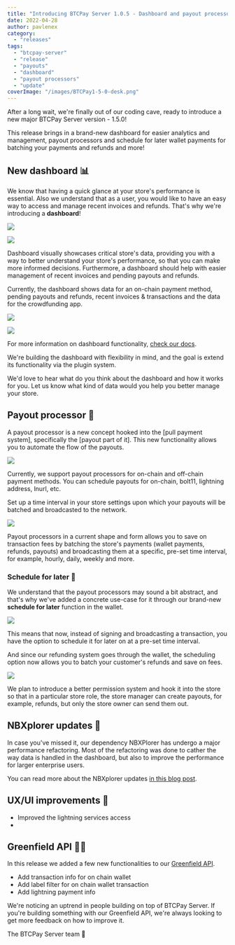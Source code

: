 ```yaml
---
title: "Introducing BTCPay Server 1.0.5 - Dashboard and payout processors"
date: 2022-04-28
author: pavlenex
category:
  - "releases"
tags:
  - "btcpay-server"
  - "release"
  - "payouts"
  - "dashboard"
  - "payout processors"
  - "update"
coverImage: "/images/BTCPay1-5-0-desk.png"
---
```


After a long wait, we're finally out of our coding cave, ready to introduce a new major BTCPay Server version - 1.5.0! 

This release brings in a brand-new dashboard for easier analytics and management, payout processors and schedule for later wallet payments for batching your payments and refunds and more!

## New dashboard 📊

We know that having a quick glance at your store's performance is essential. Also we understand that as a user, you would like to have an easy way to access and manage recent invoices and refunds. That's why we're introducing a **dashboard**!

![](/images/1-5-0-dashboard-1.png)

![](/images/1-5-0-dashboard-2.png)

Dashboard visually showcases critical store's data, providing you with a way to better understand your store's performance, so that you can make more informed decisions. Furthermore, a dashboard should help with easier management of recent invoices and pending payouts and refunds.

Currently, the dashboard shows data for an on-chain payment method, pending payouts and refunds, recent invoices & transactions and the data for the crowdfunding app.

![](/images/1-5-0-dashboard-3.png)

![](/images/1-5-0-dashboard-4.png)

For more information on dashboard functionality, [check our docs](https://docs.btcpayserver.org/Dashboard/).

We're building the dashboard with flexibility in mind, and the goal is extend its functionality via the plugin system. 

We'd love to hear what do you think about the dashboard and how it works for you. Let us know what kind of data would you help you better manage your store.

## Payout processor 🤖

A payout processor is a new concept hooked into the [pull payment system], specifically the [payout part of it]. This new functionality allows you to automate the flow of the payouts.

![](/images/1.5.0-payout-processor-1.png)

Currently, we support payout processors for on-chain and off-chain payment methods. You can schedule payouts for on-chain, bolt11, lightning address, lnurl, etc.

Set up a time interval in your store settings upon which your payouts will be batched and broadcasted to the network. 

![](/images/1.5.0-payout-processor-2.png)

Payout processors in a current shape and form allows you to save on transaction fees by batching the store's payments (wallet payments, refunds, payouts) and broadcasting them at a specific, pre-set time interval, for example, hourly, daily, weekly and more.

### Schedule for later 📆

We understand that the payout processors may sound a bit abstract, and that's why we've added a concrete use-case for it through our brand-new **schedule for later** function in the wallet.

![](/images/1-5-0-schedule-transaction1.png)

This means that now, instead of signing and broadcasting a transaction, you have the option to schedule it for later on at a pre-set time interval.

And since our refunding system goes through the wallet, the scheduling option now allows you to batch your customer's refunds and save on fees.

![](/images/1-5-0-schedule-transaction2.png)

We plan to introduce a better permission system and hook it into the store so that in a particular store role, the store manager can create payouts, for example, refunds, but only the store owner can send them out.

## NBXplorer updates 🔎

In case you've missed it, our dependency NBXPlorer has undergo a major performance refactoring. Most of the refactoring was done to cather the way data is handled in the dashboard, but also to improve the performance for larger enterprise users.

You can read more about the NBXplorer updates [in this blog post](https://blog.btcpayserver.org/nbxplorer-postgres/).

## UX/UI improvements 🎨

- Improved the lightning services access 
- 


## Greenfield API 👩‍💻

In this release we added a few new functionalities to our [Greenfield API](https://docs.btcpayserver.org/API/Greenfield/v1/).

* Add transaction info for on chain wallet 
* Add label filter for on chain wallet transaction
* Add lightning payment info 

We're noticing an uptrend in people building on top of BTCPay Server. If you're building something with our Greenfield API, we're always looking to get more feedback on how to improve it.

The BTCPay Server team 💚
